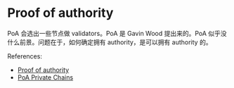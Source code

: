 # Proof of authority

PoA 会选出一些节点做 validators。PoA 是 Gavin Wood 提出来的。PoA 似乎没什么前景。问题在于，如何确定拥有 authority，是可以拥有 authority 的。

References: 
- [Proof of authority](https://en.wikipedia.org/wiki/Proof_of_authority)
- [PoA Private Chains](https://github.com/ethereum/guide/blob/master/poa.md)

